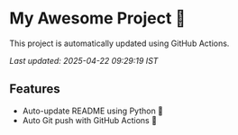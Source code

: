 # My Awesome Project 🚀

This project is automatically updated using GitHub Actions.

_Last updated: 2025-04-22 09:29:19 IST_

## Features
- Auto-update README using Python 🐍
- Auto Git push with GitHub Actions 🤖
